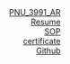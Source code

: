 <html>
  <body dir="rtl">
    <a href="https://ateferahmani.github.io/PNU_3991_AR/"> PNU_3991_AR </a><br>
    <a href="https://ateferahmani.github.io/"> Resume </a><br>
    <a href="https://ateferahmani.github.io/Ateferahmani77.github.io"> SOP </a><br>
    <a href="https://www.sololearn.com/Certificate/1024-20275547/pdf/"> certificate </a><br>
    <a href="https://github.com/ateferahmani/Ateferahmani.github.io"> Github </a><br>
    </div>
  </body>
 </html>
  
